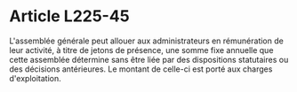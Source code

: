 # Article L225-45

L'assemblée générale peut allouer aux administrateurs en rémunération de leur activité, à titre de jetons de présence, une somme fixe annuelle que cette assemblée détermine sans être liée par des dispositions statutaires ou des décisions antérieures. Le montant de celle-ci est porté aux charges d'exploitation.